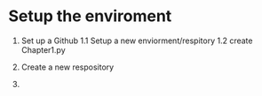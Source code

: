 # Setup the enviroment
1. Set up a Github
    1.1 Setup a new enviorment/respitory
    1.2 create Chapter1.py

2. Create a new respository
2. 